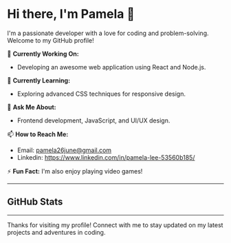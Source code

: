 # Hi there, I'm Pamela 👋

I'm a passionate developer with a love for coding and problem-solving. Welcome to my GitHub profile!

🔭 **Currently Working On:**
- Developing an awesome web application using React and Node.js.

🌱 **Currently Learning:**
- Exploring advanced CSS techniques for responsive design.

💬 **Ask Me About:**
- Frontend development, JavaScript, and UI/UX design.

📫 **How to Reach Me:**
- Email: pamela26june@gmail.com
- Linkedin: https://www.linkedin.com/in/pamela-lee-53560b185/

⚡ **Fun Fact:**
I'm also enjoy playing video games!

---

## GitHub Stats


---

Thanks for visiting my profile! Connect with me to stay updated on my latest projects and adventures in coding.
